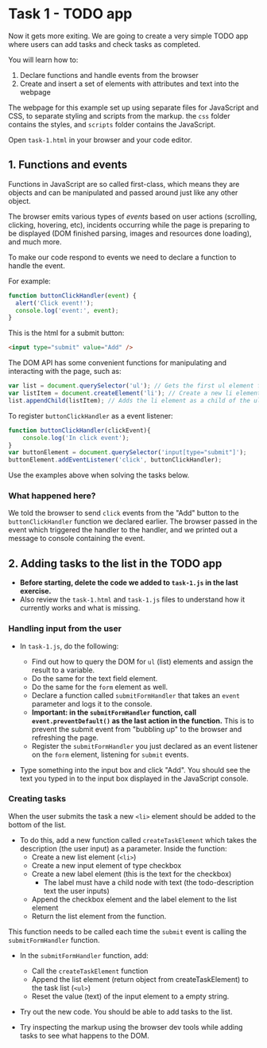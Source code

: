 # Task 1 - TODO app

Now it gets more exiting. We are going to create a very simple TODO app where users can add tasks and check tasks as completed.

You will learn how to:
 1. Declare functions and handle events from the browser
 2. Create and insert a set of elements with attributes and text into the webpage

The webpage for this example set up using separate files for JavaScript and CSS, to separate styling and scripts from the markup. the `css` folder contains the styles, and `scripts` folder contains the JavaScript.

Open `task-1.html` in your browser and your code editor.

## 1. Functions and events
Functions in JavaScript are so called first-class, which means they are objects and can be manipulated and passed around just like any other object.

The browser emits various types of _events_ based on user actions (scrolling, clicking, hovering, etc), incidents occurring while the page is preparing to be displayed (DOM finished parsing, images and resources done loading), and much more.

To make our code respond to events we need to declare a function to handle the event.

For example:

```javascript
function buttonClickHandler(event) {
  alert('Click event!');
  console.log('event:', event);
}
```

This is the html for a submit button:
```html
<input type="submit" value="Add" />
```

The DOM API has some convenient functions for manipulating and interacting with the page, such as:

```javascript
var list = document.querySelector('ul'); // Gets the first ul element found in the DOM
var listItem = document.createElement('li'); // Create a new li element
list.appendChild(listItem); // Adds the li element as a child of the ul element
```

To register `buttonClickHandler` as a event listener:

```javascript
function buttonClickHandler(clickEvent){
	console.log('In click event');
}
var buttonElement = document.querySelector('input[type="submit"]');
buttonElement.addEventListener('click', buttonClickHandler);
```

Use the examples above when solving the tasks below.

### What happened here?

We told the browser to send `click` events from the "Add" button to the `buttonClickHandler` function we declared earlier. The browser passed in the event which triggered the handler to the handler, and we printed out a message to console containing the event.

## 2. Adding tasks to the list in the TODO app

* **Before starting, delete the code we added to `task-1.js` in the last exercise.**
* Also review the `task-1.html` and `task-1.js` files to understand how it currently works and what is missing.

### Handling input from the user

* In `task-1.js`, do the following:
	* Find out how to query the DOM  for `ul` (list) elements and assign the result to a variable.
	* Do the same for the text field element.
	* Do the same for the `form` element as well.
	* Declare a function called `submitFormHandler` that takes an `event` parameter and logs it to the console.
	* **Important: in the `submitFormHandler` function, call `event.preventDefault()` as the last action in the function.** This is to prevent the submit event from "bubbling up" to the browser and refreshing the page.
	* Register the `submitFormHandler` you just declared as an event listener on the `form` element, listening for `submit` events.

* Type something into the input box and click "Add". You should see the text you typed in to the input box displayed in the JavaScript console.

### Creating tasks

When the user submits the task a new `<li>` element should be added to the bottom of the list.
* To do this, add a new function called `createTaskElement` which takes the description (the user input) as a parameter. Inside the function:
	* Create a new list element (`<li>`)
	* Create a new input element of type checkbox
	* Create a new label element (this is the text for the checkbox)
		* The label must have a child node with text (the todo-description text the user inputs)
	* Append the checkbox element and the label element to the list element
	* Return the list element from the function.

This function needs to be called each time the `submit` event is calling the `submitFormHandler` function.

* In the `submitFormHandler` function, add:
	* Call the `createTaskElement` function
	* Append the list element (return object from createTaskElement) to the task list (`<ul>`)
	* Reset the value (text) of the input element to a empty string.

* Try out the new code. You should be able to add tasks to the list.
* Try inspecting the markup using the browser dev tools while adding tasks to see what happens to the DOM.
